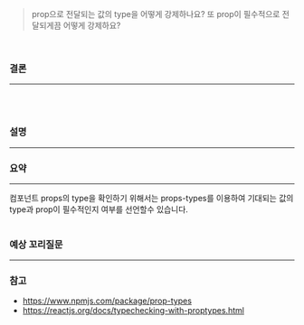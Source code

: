 > prop으로 전달되는 값의 type을 어떻게 강제하나요? 또 prop이 필수적으로 전달되게끔 어떻게 강제하요?


<br/>

### 결론
<hr/>
<br/><br/>

### 설명
<hr/>

### 요약
<hr/> 
컴포넌트 props의 type을 확인하기 위해서는 props-types를 이용하여 기대되는 값의 type과 prop이 필수적인지 여부를 선언할수 있습니다. 
 <br/><br/>

### 예상 꼬리질문 
<hr/> 

### 참고 
- https://www.npmjs.com/package/prop-types
- https://reactjs.org/docs/typechecking-with-proptypes.html
